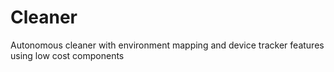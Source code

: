 # Cleaner
Autonomous cleaner with environment mapping and device tracker features using low cost components 
